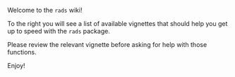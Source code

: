 Welcome to the `rads` wiki!

To the right you will see a list of available vignettes that should help you get up to speed with the `rads` package.

Please review the relevant vignette before asking for help with those functions.

Enjoy!